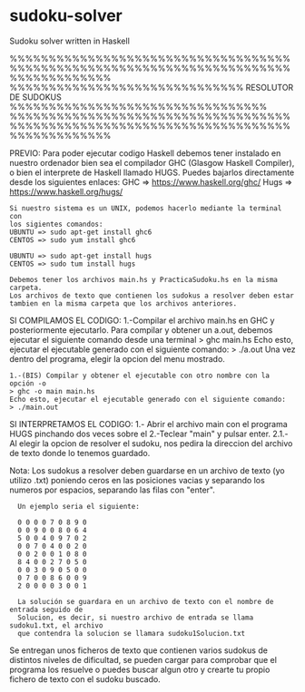 # sudoku-solver
Sudoku solver written in Haskell

%%%%%%%%%%%%%%%%%%%%%%%%%%%%%%%%%%%%%%%%%%%%%%%%%%%%%%%%%%%%%%%%%%%%%%%%%%%%%%%%%%%%%
%%%%%%%%%%%%%%%%%%%%%%%%%%%%%% RESOLUTOR DE SUDOKUS %%%%%%%%%%%%%%%%%%%%%%%%%%%%%%%%%
%%%%%%%%%%%%%%%%%%%%%%%%%%%%%%%%%%%%%%%%%%%%%%%%%%%%%%%%%%%%%%%%%%%%%%%%%%%%%%%%%%%%%

PREVIO:
	Para poder ejecutar codigo Haskell debemos tener instalado en nuestro
	ordenador bien sea el compilador GHC (Glasgow Haskell Compiler), o bien
	el interprete de Haskell llamado HUGS.
	Puedes bajarlos directamente desde los siguientes enlaces:
	GHC => https://www.haskell.org/ghc/
	Hugs => https://www.haskell.org/hugs/

	Si nuestro sistema es un UNIX, podemos hacerlo mediante la terminal con
	los sigientes comandos:
	UBUNTU => sudo apt-get install ghc6
	CENTOS => sudo yum install ghc6

	UBUNTU => sudo apt-get install hugs
	CENTOS => sudo tum install hugs

	Debemos tener los archivos main.hs y PracticaSudoku.hs en la misma carpeta.
	Los archivos de texto que contienen los sudokus a resolver deben estar 
	tambien en la misma carpeta que los archivos anteriores.

SI COMPILAMOS EL CODIGO:
	1.-Compilar el archivo main.hs en GHC y posteriormente ejecutarlo.
	Para compilar y obtener un a.out, debemos ejecutar el siguiente comando
	desde una terminal
	> ghc main.hs
	Echo esto, ejecutar el ejecutable generado con el siguiente comando:
	> ./a.out
	Una vez dentro del programa, elegir la opcion del menu mostrado.

	1.-(BIS) Compilar y obtener el ejecutable con otro nombre con la opción -o
	> ghc -o main main.hs
	Echo esto, ejecutar el ejecutable generado con el siguiente comando:
	> ./main.out

SI INTERPRETAMOS EL CODIGO:
	1.- Abrir el archivo main con el programa HUGS pinchando dos veces sobre el
	2.-Teclear "main" y pulsar enter.
  	2.1.- Al elegir la opcion de resolver el sudoku, nos pedira la direccion del archivo
        de texto donde lo tenemos guardado.

Nota: Los sudokus a resolver deben guardarse en un archivo de texto (yo utilizo .txt)
      poniendo ceros en las posiciones vacias y separando los numeros por espacios,
      separando las filas con "enter".

      Un ejemplo seria el siguiente:

      0 0 0 0 7 0 8 9 0
      0 0 9 0 0 8 0 6 4
      5 0 0 4 0 9 7 0 2
      0 0 7 0 4 0 0 2 0
      0 0 2 0 0 1 0 8 0
      8 4 0 0 2 7 0 5 0
      0 0 3 0 9 0 5 0 0
      0 7 0 0 8 6 0 0 9
      2 0 0 0 0 3 0 0 1

      La solución se guardara en un archivo de texto con el nombre de entrada seguido de
      Solucion, es decir, si nuestro archivo de entrada se llama sudoku1.txt, el archivo 
      que contendra la solucion se llamara sudoku1Solucion.txt

Se entregan unos ficheros de texto que contienen varios sudokus de distintos niveles de 
dificultad, se pueden cargar para comprobar que el programa los resuelve o puedes buscar
algun otro y crearte tu propio fichero de texto con el sudoku buscado.
